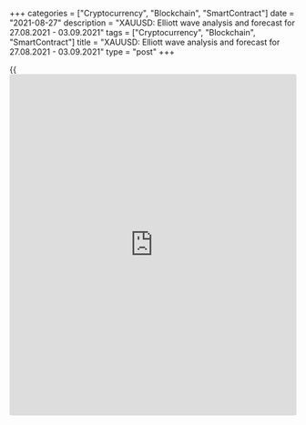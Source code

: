 +++
categories = ["Cryptocurrency", "Blockchain", "SmartContract"]
date = "2021-08-27"
description = "XAUUSD: Elliott wave analysis and forecast for 27.08.2021 - 03.09.2021"
tags = ["Cryptocurrency", "Blockchain", "SmartContract"]
title = "XAUUSD: Elliott wave analysis and forecast for 27.08.2021 - 03.09.2021"
type = "post"
+++

{{<iframe id="large-banner" src="https://www.bounty.group/#slide=5.0" width="100%" height="600" scrolling="no" style="border: 0px solid rgb(216, 221, 230); border-radius: 3px;">}}

2021-08-27

2021-08-27

XAUUSD: Elliott wave analysis and forecast for 27.08.2021 –
03.09.2021Alex Geuta

 **Main scenario:** consider short positions from corrections below the
level of 1833.26 with a target of 1650.00 – 1602.20.

 **Alternative scenario:** breakout and consolidation above the level of
1833.26 will allow the pair to continue rising to the levels of 1915.00
– 1960.23.

 **Analysis:** an ascending third wave of larger degree (3) formed and a
descending correction continues developing as the fourth wave (4) on the
[daily](https://www.fintecher.org/2020/03/03/forex-trading-daily-strategy/) chart. Wave В of (4) appears to have formed on the H4 chart, and
wave C of (4) is now developing. The third wave of smaller degree iii of
C is formed on the H1 chart, and a local correction developed as wave iv
of C, supposedly. If this assumption is correct, the pair will continue
falling to 1650.00 – 1602.20 in wave v of C. The level of 1833.26 is
critical in this scenario as a breakout will enable the pair to continue
growing to the levels of 1915.00 – 1960.23.

* * *

* * *

## Price chart of XAUUSD in real time mode

The content of this article reflects the author’s opinion and does not
necessarily reflect the official position of LiteForex. The material
published on this page is provided for informational purposes only and
should not be considered as the provision of investment advice for the
purposes of Directive 2004/39/EC.

Rate this article:

{{value}}

( {{count}} {{title}} )
